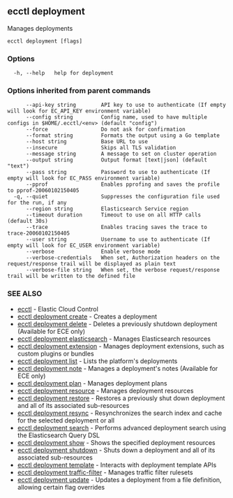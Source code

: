 ## ecctl deployment

Manages deployments

```
ecctl deployment [flags]
```

### Options

```
  -h, --help   help for deployment
```

### Options inherited from parent commands

```
      --api-key string        API key to use to authenticate (If empty will look for EC_API_KEY environment variable)
      --config string         Config name, used to have multiple configs in $HOME/.ecctl/<env> (default "config")
      --force                 Do not ask for confirmation
      --format string         Formats the output using a Go template
      --host string           Base URL to use
      --insecure              Skips all TLS validation
      --message string        A message to set on cluster operation
      --output string         Output format [text|json] (default "text")
      --pass string           Password to use to authenticate (If empty will look for EC_PASS environment variable)
      --pprof                 Enables pprofing and saves the profile to pprof-20060102150405
  -q, --quiet                 Suppresses the configuration file used for the run, if any
      --region string         Elasticsearch Service region
      --timeout duration      Timeout to use on all HTTP calls (default 30s)
      --trace                 Enables tracing saves the trace to trace-20060102150405
      --user string           Username to use to authenticate (If empty will look for EC_USER environment variable)
      --verbose               Enable verbose mode
      --verbose-credentials   When set, Authorization headers on the request/response trail will be displayed as plain text
      --verbose-file string   When set, the verbose request/response trail will be written to the defined file
```

### SEE ALSO

* [ecctl](ecctl.md)	 - Elastic Cloud Control
* [ecctl deployment create](ecctl_deployment_create.md)	 - Creates a deployment
* [ecctl deployment delete](ecctl_deployment_delete.md)	 - Deletes a previously shutdown deployment (Available for ECE only)
* [ecctl deployment elasticsearch](ecctl_deployment_elasticsearch.md)	 - Manages Elasticsearch resources
* [ecctl deployment extension](ecctl_deployment_extension.md)	 - Manages deployment extensions, such as custom plugins or bundles
* [ecctl deployment list](ecctl_deployment_list.md)	 - Lists the platform's deployments
* [ecctl deployment note](ecctl_deployment_note.md)	 - Manages a deployment's notes (Available for ECE only)
* [ecctl deployment plan](ecctl_deployment_plan.md)	 - Manages deployment plans
* [ecctl deployment resource](ecctl_deployment_resource.md)	 - Manages deployment resources
* [ecctl deployment restore](ecctl_deployment_restore.md)	 - Restores a previously shut down deployment and all of its associated sub-resources
* [ecctl deployment resync](ecctl_deployment_resync.md)	 - Resynchronizes the search index and cache for the selected deployment or all
* [ecctl deployment search](ecctl_deployment_search.md)	 - Performs advanced deployment search using the Elasticsearch Query DSL
* [ecctl deployment show](ecctl_deployment_show.md)	 - Shows the specified deployment resources
* [ecctl deployment shutdown](ecctl_deployment_shutdown.md)	 - Shuts down a deployment and all of its associated sub-resources
* [ecctl deployment template](ecctl_deployment_template.md)	 - Interacts with deployment template APIs
* [ecctl deployment traffic-filter](ecctl_deployment_traffic-filter.md)	 - Manages traffic filter rulesets
* [ecctl deployment update](ecctl_deployment_update.md)	 - Updates a deployment from a file definition, allowing certain flag overrides

